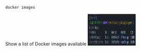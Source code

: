 ```
docker images
```
Show a list of Docker images available
<img src="screenshots/s1.png" height=100 width=150>

